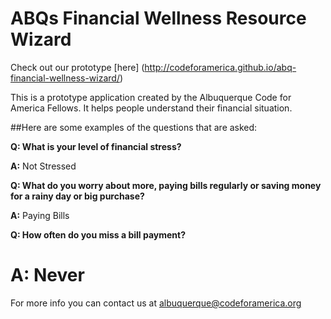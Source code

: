 ABQs Financial Wellness Resource Wizard
===============================
Check out our prototype [here] (http://codeforamerica.github.io/abq-financial-wellness-wizard/)

This is a prototype application created by the Albuquerque Code for America Fellows. It helps people understand their financial situation.

##Here are some examples of the questions that are asked:

**Q: What is your level of financial stress?**

**A:** Not Stressed

**Q: What do you worry about more, paying bills regularly or saving money for a rainy day or big purchase?**

**A:** Paying Bills

**Q: How often do you miss a bill payment?**

**A:** Never
===============================

For more info you can contact us at <a href="mailto:albuquerque@codeforamerica.org">albuquerque@codeforamerica.org</a>